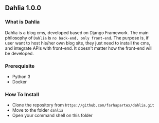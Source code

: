 ## Dahlia 1.0.0

### What is Dahlia
Dahlia is a blog cms, developed based on Django Framework. The main philosophy of `Dahlia` is `no back-end, only front-end`. The purpose is, if user want to host his/her own blog site, they just need to install the cms, and integrate APIs with front-end. It doesn't matter how the front-end will be developed. 

### Prerequisite
* Python 3
* Docker

### How To Install

* Clone the repository from `https://github.com/farhapartex/dahlia.git`
* Move to the folder `dahlia`
* Open your command shell on this folder
